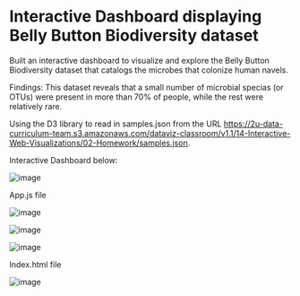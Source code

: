 # Interactive Dashboard displaying Belly Button Biodiversity dataset

Built an interactive dashboard to visualize and explore the Belly Button Biodiversity dataset that catalogs the microbes that colonize human navels. 

Findings: This dataset reveals that a small number of microbial specias (or OTUs) were present in more than 70% of people, while the rest were relatively rare. 

Using the D3 library to read in samples.json from the URL https://2u-data-curriculum-team.s3.amazonaws.com/dataviz-classroom/v1.1/14-Interactive-Web-Visualizations/02-Homework/samples.json.

Interactive Dashboard below: 

![image](https://github.com/albertdudek7/belly-button-challenge-2/assets/127783844/0493bc1f-7ef7-4a83-835a-921f79844bf9)



App.js file

![image](https://github.com/albertdudek7/belly-button-challenge-2/assets/127783844/498ce86b-83e9-44bd-a91d-de120deecab7)

![image](https://github.com/albertdudek7/belly-button-challenge-2/assets/127783844/2bfe0c8d-a22a-4ae1-b7f7-5add83051516)

![image](https://github.com/albertdudek7/belly-button-challenge-2/assets/127783844/f7e67d8f-2c34-4363-8018-7a1fa47a9582)

Index.html file

![image](https://github.com/albertdudek7/belly-button-challenge-2/assets/127783844/4376b2bc-84cc-4445-80cc-ff6cb7d7d71a)


